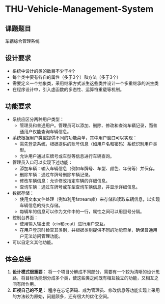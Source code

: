 # THU-Vehicle-Management-System
## 课题题目
车辆综合管理系统  
## 设计要求
- 系统中设计的类的数目不少于4个
- 每个类中要有各自的属性（多于3个）和方法（多于3个）
- 需要定义一个抽象类，采用继承方式派生这些类并设计一个多重继承的派生类
- 在程序设计中，引入虚函数的多态性、运算符重载等机制。
## 功能要求
- 系统应区分两种用户类型：
   - 管理员和普通用户。管理员可以添加、删除、修改和查询车辆记录，而普通用户仅能查询车辆信息。
- 系统根据用户类型提供不同的功能菜单，其中用户窗口可以实现：
   - 需先登录系统，根据提供的账号信息（如用户名和密码）系统识别用户类型。
   - 允许用户通过车牌号或车型等信息进行车辆查询。
- 管理员入口可以实现下述功能：
   - 添加车辆：输入车辆信息（例如车牌号、车型、颜色、年份等）并保存。
   - 删除车辆：通过车牌号删除车辆记录。
   - 修改车辆信息：允许修改指定车辆的详细信息。
   - 查询车辆：通过车牌号或车型查询车辆信息，并显示详细信息。
- 数据存储： 
   - 使用文本文件处理（例如利用fstream库）来存储和读取车辆信息，以实现车辆信息的持久存储。
   - 每辆车的信息可以作为文件中的一行，属性之间可以用逗号分隔。
- 控制台界面：
   - 使用输入输出流（cin和cout）进行用户交互。
   - 在用户登录时检查其类别，并根据类别提供不同的功能菜单，确保普通用户无法访问管理功能。
- 可以自定义其他功能。
## 体会总结
1. **设计模式很重要：** 将一个项目分解成不同部分，需要有一个较为清晰的设计思路，将目标功能划分成多个类，使这些类之间既有相互独立的功能，又相互之间有所作用。
2. **正视自己的不足：** 程序在忘记密码、成为管理员、修改信息等功能实现上采用的方法较为原始，问题颇多，还有很大的优化空间。
